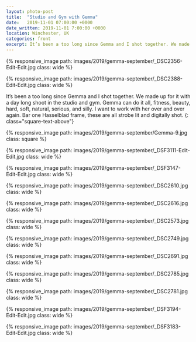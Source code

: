 ```yaml
---
layout: photo-post
title:  "Studio and Gym with Gemma"
date:   2019-11-01 07:00:00 +0000
date_written: 2019-11-01 7:00:00 +0000
location: Winchester, UK
categories: front
excerpt: It’s been a too long since Gemma and I shot together. We made up for it with a day long shoot in the studio and gym. Gemma can do it all, fitness, beauty, hard, soft, natural, serious, and silly. I want to work with her over and over again. Bar one Hasselblad frame, these are all strobe lit and digitally shot.
---
```

{% responsive_image path: images/2019/gemma-september/_DSC2356-Edit-Edit.jpg class: wide %}

{% responsive_image path: images/2019/gemma-september/_DSC2388-Edit-Edit.jpg class: wide %}

It’s been a too long since Gemma and I shot together. We made up for it with a day long shoot in the studio and gym. Gemma can do it all, fitness, beauty, hard, soft, natural, serious, and silly. I want to work with her over and over again. Bar one Hasselblad frame, these are all strobe lit and digitally shot.
{: class="square-text-above"}

{% responsive_image path: images/2019/gemma-september/Gemma-9.jpg class: square %}

{% responsive_image path: images/2019/gemma-september/_DSF3111-Edit-Edit.jpg class: wide %}

{% responsive_image path: images/2019/gemma-september/_DSF3147-Edit-Edit.jpg class: wide %}

{% responsive_image path: images/2019/gemma-september/_DSC2610.jpg class: wide %}

{% responsive_image path: images/2019/gemma-september/_DSC2616.jpg class: wide %}

{% responsive_image path: images/2019/gemma-september/_DSC2573.jpg class: wide %}

{% responsive_image path: images/2019/gemma-september/_DSC2749.jpg class: wide %}

{% responsive_image path: images/2019/gemma-september/_DSC2691.jpg class: wide %}

{% responsive_image path: images/2019/gemma-september/_DSC2785.jpg class: wide %}

{% responsive_image path: images/2019/gemma-september/_DSC2781.jpg class: wide %}

{% responsive_image path: images/2019/gemma-september/_DSF3194-Edit-Edit.jpg class: wide %}

{% responsive_image path: images/2019/gemma-september/_DSF3183-Edit-Edit.jpg class: wide %}

